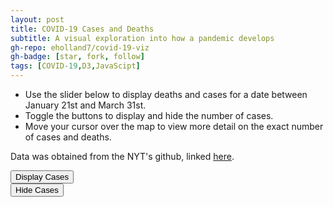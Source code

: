 ```yaml
---
layout: post
title: COVID-19 Cases and Deaths
subtitle: A visual exploration into how a pandemic develops
gh-repo: eholland7/covid-19-viz
gh-badge: [star, fork, follow]
tags: [COVID-19,D3,JavaScipt]
---
```



- Use the slider below to display deaths and cases for a date between January 21st and March 31st.
- Toggle the buttons to display and hide the number of cases.
- Move your cursor over the map to view more detail on the exact number of cases and deaths.<br/>


Data was obtained from the NYT's github, linked [here](https://github.com/nytimes/covid-19-data).


<meta charset="utf-8">

<style> 
  .counties {
  fill: #fff;
}

.states {
  fill: none;
  stroke: #fff;
  stroke-linejoin: round;
}

.bubbles {
  stroke: #000;
  fill-opacity: .35;
}

.bubbles-legend {
  stroke: #900;
  fill-opacity: 0;
}

.tip {
    position: absolute;
    padding: 5px;
    font: 12px sans-serif;
    color: white;
    background: dimgray;
    border: 0px;
    border-radius: 8px;
    pointer-events: none;
}
.label-text {
    font-size: 25px;
    font-family: sans-serif;
}

.title-text {
  font: 25px sans-serif;
  font-weight: bold;
  color: dimgray;
}

.subtitle-text {
  font: 15px sans-serif;
  font-weight: bold;
  color: dimgray;
}

.avg-text {
  font: 12px sans-serif;
  color: dimgray;
}

.btn-holder {
  position: absolute;
  top: 17%;
  left: 80%;
  transform: translate(-50%, -50%);
}
</style>
<div class="col-md-6" id="chartarea">
  <div class="btn-holder1">
    <div id="buttons">
        <button id="bubblesOn">Display Cases</button>
    </div>
 </div>
 <div class="btn-holder2">
   <div id="buttons">
       <button id="bubblesOff">Hide Cases</button>
   </div>
</div>
</div>


<script src="../lib/d3.v5.min.js"></script>
<script src="../lib/d3-scale-chromatic.v1.min.js"></script>
<script src="../lib/topojson.v2.min.js"></script>
<script src="../lib/d3-simple-slider.min.js"></script>
<script src="../lib/d3-tip.min.js"></script>
<script>

//create chart
var svg = d3.select("#chartarea").append("svg")
    .attr("width", 1000)
    .attr("height", 500);


var covid_cases = d3.map();
var covid_deaths = d3.map();
var regionMap = d3.map();
var countyMap = d3.map();
var parseTime = d3.timeParse("%Y-%m-%d");

var projection = d3.geoAlbersUsa().scale(1000).translate([440, 250])
var path = d3.geoPath().projection(projection);
var dates = [];

var stats, counties, datelist, fipslist;

//legend -- for deaths
var x = d3.scaleLinear()
    .domain([1, 50])
    .rangeRound([325, 775]);

var rangeGreys = ["#ffffff","#f0f0f0","#eaeaea","#d9d9d9","#c5c5c5","#bdbdbd", "#a9a9a9"
      ,"#a0a0a0","#969696","#888888","#828282","#737373","#646464","#525252","#3e3e3e"
      ,"#252525","#000000"];

var color = d3.scaleThreshold()
    .domain(d3.range(0, 50, 3))
    .range(rangeGreys);

var g = svg.append("g")
    .attr("class", "key")
    .attr("transform", "translate(40,-280)");//-150,45

g.selectAll("rect")
  .data(color.range().map(function(d) {
      d = color.invertExtent(d);
      if (d[0] == null) d[0] = x.domain()[0];
      if (d[1] == null) d[1] = x.domain()[1];
      return d;
    }))
  .enter().append("rect")
    .attr("width", 8)
    .attr("y", function(d) { return x(d[0]); })
    .attr("height", function(d) { return x(d[1]) - x(d[0]); })
    .attr("fill", function(d) { return color(d[0]); });

g.append("text")
    .attr("class", "caption")
    .attr("x", x.range()[0] + 95)
    .attr("y", -10)
    .attr("fill", "#000")
    .attr("transform", "rotate(90)")
    .style("font", "10px sans-serif")
    .text("Deaths from COVID-19");

g.call(d3.axisLeft(x)
    .tickSize(13)
    .tickFormat(function(x, i) { return (i === 16) ? x + "+" : x ; })
    .tickValues(color.domain()))
  .select(".domain")
    .remove();

//legend -- for cases
var bubbles_legend = svg.selectAll(".bubbles-legend")
    .data([2000, 5000, 10000])
    .enter().append("circle")
    .attr("class", "bubbles-legend")
    .attr("r", function(d) {
      return Math.sqrt(d) / (Math.PI/1.5);
    })
    .attr("transform", "translate(800,450)")
    .attr("cy", d => -(Math.sqrt(d) / (Math.PI/1.5)));

svg.append("text")
      .attr("transform", "translate(800,420)")
      .attr("text-anchor", "middle")
      .style("font", "10px sans-serif")
      .attr("fill", "#900")
      .text("2k");
svg.append("text")
      .attr("transform", "translate(800,395)")
      .attr("text-anchor", "middle")
      .style("font", "10px sans-serif")
      .attr("fill", "#900")
      .text("5k");
svg.append("text")
      .attr("transform", "translate(800,365)")
      .attr("text-anchor", "middle")
      .style("font", "10px sans-serif")
      .attr("fill", "#900")
      .text("10k");
svg.append("text")
      .attr("transform", "translate(800,465)")
      .attr("text-anchor", "middle")
      .style("font", "10px sans-serif")
      .text("Cases of COVID-19");

// tooltip
function strong(text) {
    return "<strong>" + text + "</strong>"
}

var tip = d3.tip()
    .attr("class", "tip")
    .offset([-5, 0])
    .html(function(d) {
        var county = d.properties.name;
        var state = regionMap.get(+d.id);
        var cases = covid_cases.get(d.id);
        var deaths = covid_deaths.get(d.id);
        if (cases === undefined) {
             cases = 0;
        }
        if (deaths === undefined) {
             deaths = 0;
        }
        return "State: " + strong(state) +
            "<br>County: " + strong(county) +
            "<br>Cases: " + strong(cases) +
            "<br>Deaths: " + strong(deaths) + "</span>";
    });

svg.call(tip);

function handleMouseOver(d) {
    tip.show(d);
    d3.select(this)
        .attr("stroke", "white")
    };
function handleMouseOut(d) {
    tip.hide(d);
    d3.select(this)
        .attr("stroke", "none")
    };

//slider to view the data as it happened
var at_date;

var dispatch = d3.dispatch("input", "statechange");
var slider = d3.sliderBottom()
    .min(parseTime("2020-01-21"))
    .max(parseTime("2020-03-31"))
    .width(500)
    .tickFormat(d3.timeFormat("%m-%d"))
    .tickValues(dates.forEach(element => parseTime(element)))
    .default(parseTime("2020-03-31"))
    .handle(
      d3
        .symbol()
        .type(d3.symbolCircle)
        .size(200)()
    )
    .on("end", function(value) {
      at_date = d3.timeFormat("%Y-%m-%d")(value);
      redraw();
    });

svg.append("g")
    .call(slider)
    .attr("transform", "translate(220,8)");//"translate(770,160)");


function checker(x) {
  return (x === undefined ? 0 : x);
}

function rad(id) {
  return ( (!show_bubbles) ? 0 : Math.sqrt(checker(covid_cases.get(at_date).get(id))) / (Math.PI / 1.5));
}

//button details
var show_bubbles = true;
d3.selectAll("button")
  .on("click", function() {
    show_bubbles = (this.id == 'bubblesOn');
    redraw();
  });

/*****************************************************************************/

var promises = [
  d3.json("../counties-10m.json"),
  d3.csv("../data/covid-counties.csv", function(d) {
      return {date: d.date
            , county:d.county
            , state:d.state
            , fips:d.fips
            , cases: +d.cases
            , deaths: +d.deaths};
  }),
  d3.csv("../data/state_county_map.csv", function(d) {
    regionMap.set(+d.fips, d.state);
  })
]

Promise.all(promises).then(ready)

//preliminary plot
function ready(data) {


  us = data[0];
  stats = data[1];
  counties = data[2];
  counties.map(function (d) {
      regionMap.set(d['fips'], d['state']);
      countyMap.set(d['fips'], d['county']);
  });

  //get list of unique dates and fips
  datelist = [...new Set(stats.map(d=>d.date))];
  fipslist = [...new Set(stats.map(d=>d.fips))];

  //make full list of dates, county values & set default to 0
  for (i=0; i<datelist.length; i++) {
      d = datelist[i]; // the date
      covid_cases.set(d, d3.map());
      covid_deaths.set(d, d3.map());
      for (j=0; j<fipslist.length; j++) {
          fips = fipslist[j];
          covid_cases.get(d).set(fips, 0);
          covid_deaths.get(d).set(fips, 0);
      }
  }

  //assign data to right date
  for (i=0; i<stats.length; i++) {
      r = stats[i]; // the row
      covid_cases.get(r['date']).set( r['fips'], r['cases']);
      covid_deaths.get(r['date']).set(r['fips'], r['deaths']);
  }
  at_date = datelist[datelist.length - 1]

  init_graph();
  redraw();
}


function init_graph() {
  svg.append("g")
      .attr("class", "counties")
    .selectAll("path")
    .data(topojson.feature(us, us.objects.counties).features)
    .enter().append("path")
      .attr("fill", function(d) { return color(0); })
      .attr("d", path)
      .on("mouseover", handleMouseOver)
      .on("mouseout", handleMouseOut);

  svg.append("path")
      .datum(topojson.mesh(us, us.objects.states, function(a, b) { return a !== b; }))
      .attr("class", "states")
      .attr("d", path);

  var bubbies = svg.selectAll(".bubbles")
      .data(topojson.feature(us, us.objects.counties).features)
      .enter().append("circle")
      .attr("class", "bubbles")
      .attr("r", function(d) { return 0; })
      .attr("cx", function(d) { return path.centroid(d)[0] })
      .attr("cy", function(d) { return path.centroid(d)[1] })
      .style("fill", "#900")
      .on("mouseover", handleMouseOver)
      .on("mouseout", handleMouseOut);
}

function redraw() {

  d3.selectAll(".counties")
      .selectAll("path").transition().duration(50)
      .attr("fill", function(d) {
          initCovidd = covid_deaths.get(at_date).get(d.id);
          if (initCovidd === undefined || initCovidd < 1) {
            value = 0;
          } else {
            value = initCovidd;
          }
          return color(value);
      });

  d3.selectAll(".bubbles")
      .transition().duration(2000)
      .attr("r", function(d) { return rad(d.id); });
}
</script>
